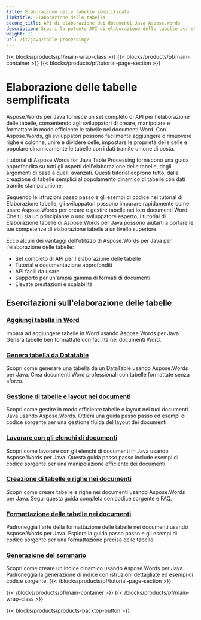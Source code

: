 ```yaml
---
title: Elaborazione delle tabelle semplificata
linktitle: Elaborazione della tabella
second_title: API di elaborazione dei documenti Java Aspose.Words
description: Scopri la potente API di elaborazione delle tabelle per sviluppatori Java che utilizzano Aspose.Word per Java. Crea, manipola e formatta tabelle nei documenti Word. Migliora le tue applicazioni di elaborazione dei documenti oggi stesso.
weight: 11
url: /it/java/table-processing/
---
```


{{< blocks/products/pf/main-wrap-class >}}
{{< blocks/products/pf/main-container >}}
{{< blocks/products/pf/tutorial-page-section >}}

# Elaborazione delle tabelle semplificata


Aspose.Words per Java fornisce un set completo di API per l'elaborazione delle tabelle, consentendo agli sviluppatori di creare, manipolare e formattare in modo efficiente le tabelle nei documenti Word. Con Aspose.Words, gli sviluppatori possono facilmente aggiungere o rimuovere righe e colonne, unire e dividere celle, impostare le proprietà delle celle e popolare dinamicamente le tabelle con i dati tramite unione di posta.

I tutorial di Aspose.Words for Java Table Processing forniscono una guida approfondita su tutti gli aspetti dell'elaborazione delle tabelle, dagli argomenti di base a quelli avanzati. Questi tutorial coprono tutto, dalla creazione di tabelle semplici al popolamento dinamico di tabelle con dati tramite stampa unione.

Seguendo le istruzioni passo passo e gli esempi di codice nei tutorial di Elaborazione tabelle, gli sviluppatori possono imparare rapidamente come usare Aspose.Words per creare e gestire tabelle nei loro documenti Word. Che tu sia un principiante o uno sviluppatore esperto, i tutorial di Elaborazione tabelle di Aspose.Words per Java possono aiutarti a portare le tue competenze di elaborazione tabelle a un livello superiore.

Ecco alcuni dei vantaggi dell'utilizzo di Aspose.Words per Java per l'elaborazione delle tabelle:

* Set completo di API per l'elaborazione delle tabelle
* Tutorial e documentazione approfonditi
* API facili da usare
* Supporto per un'ampia gamma di formati di documenti
* Elevate prestazioni e scalabilità


## Esercitazioni sull'elaborazione delle tabelle

### [Aggiungi tabella in Word](./add-table-in-word/)
Impara ad aggiungere tabelle in Word usando Aspose.Words per Java. Genera tabelle ben formattate con facilità nei documenti Word.
### [Genera tabella da Datatable](./generate-table-from-datatable/)
Scopri come generare una tabella da un DataTable usando Aspose.Words per Java. Crea documenti Word professionali con tabelle formattate senza sforzo. 
### [Gestione di tabelle e layout nei documenti](./managing-tables-layouts/)
Scopri come gestire in modo efficiente tabelle e layout nei tuoi documenti Java usando Aspose.Words. Ottieni una guida passo passo ed esempi di codice sorgente per una gestione fluida del layout dei documenti.
### [Lavorare con gli elenchi di documenti](./working-with-document-lists/)
Scopri come lavorare con gli elenchi di documenti in Java usando Aspose.Words per Java. Questa guida passo passo include esempi di codice sorgente per una manipolazione efficiente dei documenti.
### [Creazione di tabelle e righe nei documenti](./creating-tables-rows/)
Scopri come creare tabelle e righe nei documenti usando Aspose.Words per Java. Segui questa guida completa con codice sorgente e FAQ.
### [Formattazione delle tabelle nei documenti](./formatting-tables/)
Padroneggia l'arte della formattazione delle tabelle nei documenti usando Aspose.Words per Java. Esplora la guida passo passo e gli esempi di codice sorgente per una formattazione precisa delle tabelle.
### [Generazione del sommario](./table-contents-generation/)
Scopri come creare un indice dinamico usando Aspose.Words per Java. Padroneggia la generazione di indice con istruzioni dettagliate ed esempi di codice sorgente.
{{< /blocks/products/pf/tutorial-page-section >}}

{{< /blocks/products/pf/main-container >}}
{{< /blocks/products/pf/main-wrap-class >}}

{{< blocks/products/products-backtop-button >}}
